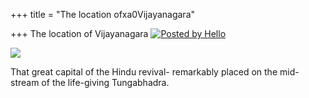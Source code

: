 +++
title = "The location ofxa0Vijayanagara"

+++
The location of Vijayanagara [![Posted by
Hello](https://i0.wp.com/photos1.blogger.com/pbh.gif)](http://www.hello.com/)

[![](https://i2.wp.com/photos1.blogger.com/img/133/1300/400/hampi.jpg)](http://photos1.blogger.com/img/133/1300/640/hampi.jpg)

That great capital of the Hindu revival- remarkably placed on the
mid-stream of the life-giving Tungabhadra.
